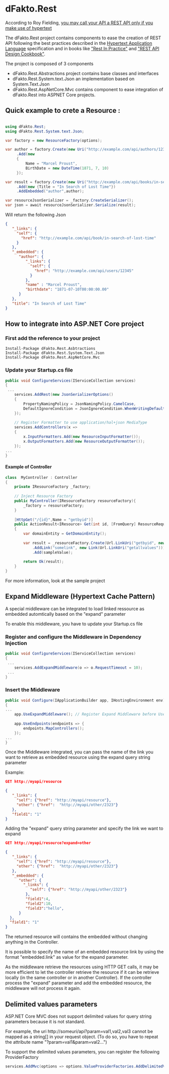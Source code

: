 # dFakto.Rest

According to Roy Fielding, [you may call your API a REST API only if you make use of hypertext](https://roy.gbiv.com/untangled/2008/rest-apis-must-be-hypertext-driven)

The dFakto.Rest project contains components to ease the creation of REST API following the best practices described in the 
[Hypertext Application Language](https://en.wikipedia.org/wiki/Hypertext_Application_Language) specification and in books like ["Rest In Practice"](https://www.amazon.com/gp/product/0596805829?ie=UTF8&tag=martinfowlerc-20&linkCode=as2&camp=1789&creative=9325&creativeASIN=0596805829) 
and ["REST API Design Cookbook"](https://www.amazon.com/REST-Design-Rulebook-Mark-Masse/dp/1449310508/).

The project is composed of 3 components
* dFakto.Rest.Abstractions project contains base classes and interfaces
* dFakto.Rest.System.text.Json an implementation based on System.Text.Json
* dFakto.Rest.AspNetCore.Mvc contains component to ease integration of dFakto.Rest into ASPNET Core projects.

## Quick example to crete a Resource :

```c#

using dFakto.Rest;
using dFakto.Rest.System.text.Json;

var factory = new ResourceFactory(options);

var author = factory.Create(new Uri("http://example.com/api/authors/12345"))
     .Add(new
     {
         Name = "Marcel Proust",
         BirthDate = new DateTime(1871, 7, 10)
     });

var result = factory.Create(new Uri("http://example.com/api/books/in-search-of-lost-time"))
     .Add(new {Title = "In Search of Lost Time"})
     .AddEmbedded("author",author);

var resourceJsonSerializer = _factory.CreateSerializer();
var json = await resourceJsonSerializer.Serialize(result);
```
Will return the following Json
```json
{
   "_links": {
     "self": {
       "href": "http://example.com/api/book/in-search-of-lost-time"
     }
   },
   "_embedded": {
      "author": {
         "_links": {
           "self": {
             "href": "http://example.com/api/users/12345"
           }
         },
         "name" : "Marcel Proust",
         "birthdate": "1871-07-10T00:00:00.00"
      }
   },
   "title": "In Search of Lost Time"
}
```

## How to integrate into ASP.NET Core project


### First add the reference to your project
```
Install-Package dFakto.Rest.Asbtractions
Install-Package dFakto.Rest.System.Text.Json
Install-Package dFakto.Rest.AspNetCore.Mvc
```

### Update your Startup.cs file

```c#
public void ConfigureServices(IServiceCollection services)
{
 ...
    services.AddRest(new JsonSerializerOptions()
    {
        PropertyNamingPolicy = JsonNamingPolicy.CamelCase,
        DefaultIgnoreCondition = JsonIgnoreCondition.WhenWritingDefault
    });
    
    // Register Formatter to use application/hal+json MediaType
    services.AddControllers(x =>
    {
        x.InputFormatters.Add(new ResourceInputFormatter());
        x.OutputFormatters.Add(new ResourceOutputFormatter());
    });
...
}
```

#### Example of Controller

```c#
class  MyController : Controller
{
    private IResourceFactory _factory;
    
    // Inject Resource Factory 
    public MyController(IResourceFactory resourceFactory){
        _factory = resourceFactory;
    }
    
    [HttpGet("/{id}",Name = "getbyid")]
    public ActionResult<IResource> Get(int id, [FromQuery] ResourceRequest request)
    {
        var domainEntity = GetDomainEntity();
        
        var result = _resourceFactory.Create(Url.LinkUri("getbyid", new {id = sampleValue.Id}))
            .AddLink("somelink", new Link(Url.LinkUri("getallvalues")))
            .Add(sampleValue);
         
        return Ok(result);
    }
}
```
For more information, look at the sample project

## Expand Middleware (Hypertext Cache Pattern)
A special middleware can be integrated to load linked ressource as embedded automtically based on the "expand" parameter

To enable this middleware, you have to update your Startup.cs file

### Register and configure the Middleware in Dependency Injection
```c#
public void ConfigureServices(IServiceCollection services)
{
 ...
    services.AddExpandMiddleware(o => o.RequestTimeout = 10);
 ...
}
```
### Insert the Middleware
```c#
public void Configure(IApplicationBuilder app, IHostingEnvironment env)
{
...
    app.UseExpandMiddleware(); // Register Expand Middleware before UseMvc() call.
    
    app.UseEndpoints(endpoints => {
        endpoints.MapControllers();
    });
...
}

```

Once the Middleware integrated, you can pass the name of the link you want to retrieve
as embedded resource using the expand query string parameter

Example: 

```json
GET http://myapi/resource

{
   "_links": {
     "self": {"href": "http://myapi/resource"},
     "other": {"href":  "http://myapi/other/2323"}
   },
   "field1": "1"
}
```
Adding the "expand" query string parameter and specify the link we want to expand
```json
GET http://myapi/resource?expand=other

{
   "_links": {
     "self": {"href": "http://myapi/resource"},
     "other": {"href":  "http://myapi/other/2323"}
   },
   "_embedded": {
      "other": {
        "_links": {
           "self": {"href": "http://myapi/other/2323"}
         },
         "field1":4,
         "field2":10,
         "field3":"hello",
      }
  },
  "field1": "1"
}
```
The returned resource will contains the embedded without changing anything in the Controller.

It is possible to specify the name of an embedded resource link by using the format "embedded.link" as value for the expand parameter.

As the middleware retrieve the resources using HTTP GET calls, it may be more efficient to let the controller
retrieve the resource if it can be retrieve locally (in the same controller or in another Controller). If the controller process the "expand" parameter
and add the embedded resource, the middleware will not process it again.

## Delimited values parameters
ASP.NET Core MVC does not support delimited values for query string parameters because it is not standard.

For example, the uri http://someuri/api?param=val1,val2,val3 cannot be mapped as a string[] in your request object.
(To do so, you have to repeat the attribute name "?param=val1&param=val2...")

To support the delimited values parameters, you can register the following ProviderFactory

```c#
services.AddMvc(options => options.ValueProviderFactories.AddDelimitedValueProviderFactory(','))
```
